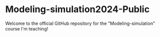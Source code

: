 # Modeling-simulation2024-Public
Welcome to the official GitHub repository for the "Modeling-simulation" course I'm teaching! 

